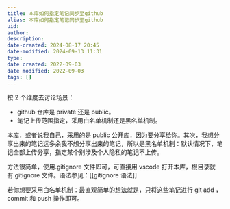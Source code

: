 ```yaml
---
title: 本库如何指定笔记同步至github
alias: 本库如何指定笔记同步至github
uid: 
author: 
description: 
date-created: 2024-08-17 20:45
date-modified: 2024-09-13 11:31
type: 
date created: 2022-09-03
date modified: 2022-09-03
tags: []
---
```


按 2 个维度去讨论场景：

- github 仓库是 private 还是 public。
- 笔记上传范围指定，采用白名单机制还是黑名单机制。

本库，或者说我自己，采用的是 public 公开库，因为要分享给你。其次，我想分享出来的笔记远多余我不想分享出来的笔记，所以是黑名单机制：默认情况下，笔记全部上传分享，指定某个别涉及个人隐私的笔记不上传。

方法很简单，使用.gitignore 文件即可，可直接用 vscode 打开本库，根目录就有.gitignore 文件。语法参见：[[gitignore 语法]]

若你想要采用白名单机制：最直观简单的想法就是，只将这些笔记进行 git add ，commit 和 push 操作即可。
